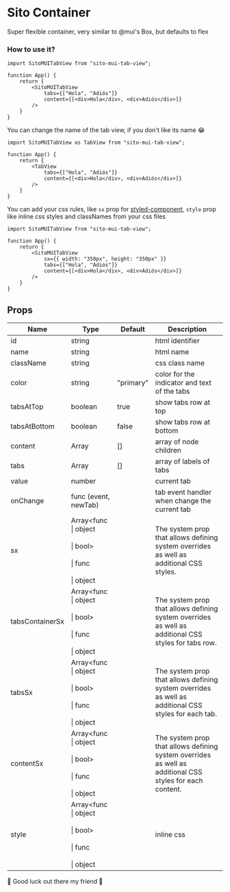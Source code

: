 # Sito Container

Super flexible container, very similar to @mui's Box, but defaults to flex

### How to use it?

```
import SitoMUITabView from "sito-mui-tab-view";

function App() {
    return {
        <SitoMUITabView
            tabs={["Hola", "Adiós"]}
            content={[<div>Hola</div>, <div>Adiós</div>]}
        />
    }
}

```

You can change the name of the tab view, if you don't like its name 😂

```
import SitoMUITabView as TabView from "sito-mui-tab-view";

function App() {
    return {
        <TabView
            tabs={["Hola", "Adiós"]}
            content={[<div>Hola</div>, <div>Adiós</div>]}
        />
    }
}

```

You can add your css rules, like `sx` prop for [styled-component](https://emotion.sh/docs/introduction), `style` prop like inline css styles and classNames from your css files

```
import SitoMUITabView from "sito-mui-tab-view";

function App() {
    return {
        <SitoMUITabView
            sx={{ width: "350px", height: "350px" }}
            tabs={["Hola", "Adiós"]}
            content={[<div>Hola</div>, <div>Adiós</div>]}
        />
    }
}

```

## Props

| Name            | Type                                                                    | Default   | Description                                                                                              |
| --------------- | ----------------------------------------------------------------------- | --------- | -------------------------------------------------------------------------------------------------------- |
| id              | string                                                                  |           | html identifier                                                                                          |
| name            | string                                                                  |           | html name                                                                                                |
| className       | string                                                                  |           | css class name                                                                                           |
| color           | string                                                                  | "primary" | color for the indicator and text of the tabs                                                             |
| tabsAtTop       | boolean                                                                 | true      | show tabs row at top                                                                                     |
| tabsAtBottom    | boolean                                                                 | false     | show tabs row at bottom                                                                                  |
| content         | Array<node>                                                             | []        | array of node children                                                                                   |
| tabs            | Array<string>                                                           | []        | array of labels of tabs                                                                                  |
| value           | number                                                                  |           | current tab                                                                                              |
| onChange        | func (event, newTab)                                                    |           | tab event handler when change the current tab                                                            |
| sx              | Array<func<br>\| object<br><br>\| bool><br><br>\| func<br><br>\| object |           | The system prop that allows defining system overrides as well as additional CSS styles.                  |
| tabsContainerSx | Array<func<br>\| object<br><br>\| bool><br><br>\| func<br><br>\| object |           | The system prop that allows defining system overrides as well as additional CSS styles for tabs row.     |
| tabsSx          | Array<func<br>\| object<br><br>\| bool><br><br>\| func<br><br>\| object |           | The system prop that allows defining system overrides as well as additional CSS styles for each tab.     |
| contentSx       | Array<func<br>\| object<br><br>\| bool><br><br>\| func<br><br>\| object |           | The system prop that allows defining system overrides as well as additional CSS styles for each content. |
| style           | Array<func<br>\| object<br><br>\| bool><br><br>\| func<br><br>\| object |           | inline css                                                                                               |

🙌 Good luck out there my friend 🙌
